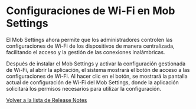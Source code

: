# Configuraciones de Wi-Fi en Mob Settings

El Mob Settings ahora permite que los administradores controlen las configuraciones de Wi-Fi de los dispositivos de manera centralizada, facilitando el acceso y la gestión de las conexiones inalámbricas.

Después de instalar el Mob Settings y activar la configuración gestionada de Wi-Fi, al abrir la aplicación, el sistema mostrará el botón de acceso a las configuraciones de Wi-Fi. Al hacer clic en el botón, se mostrará la pantalla actual de configuración de Wi-Fi del Mob Settings, donde la aplicación solicitará los permisos necesarios para utilizar la configuración.

[Volver a la lista de Release Notes](./)
